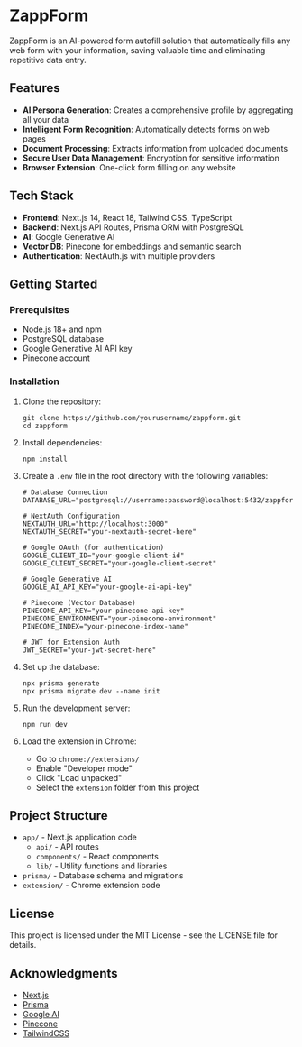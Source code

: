 # ZappForm

ZappForm is an AI-powered form autofill solution that automatically fills any web form with your information, saving valuable time and eliminating repetitive data entry.

## Features

- **AI Persona Generation**: Creates a comprehensive profile by aggregating all your data
- **Intelligent Form Recognition**: Automatically detects forms on web pages
- **Document Processing**: Extracts information from uploaded documents
- **Secure User Data Management**: Encryption for sensitive information
- **Browser Extension**: One-click form filling on any website

## Tech Stack

- **Frontend**: Next.js 14, React 18, Tailwind CSS, TypeScript
- **Backend**: Next.js API Routes, Prisma ORM with PostgreSQL
- **AI**: Google Generative AI
- **Vector DB**: Pinecone for embeddings and semantic search
- **Authentication**: NextAuth.js with multiple providers

## Getting Started

### Prerequisites

- Node.js 18+ and npm
- PostgreSQL database
- Google Generative AI API key
- Pinecone account

### Installation

1. Clone the repository:
   ```
   git clone https://github.com/yourusername/zappform.git
   cd zappform
   ```

2. Install dependencies:
   ```
   npm install
   ```

3. Create a `.env` file in the root directory with the following variables:
   ```
   # Database Connection
   DATABASE_URL="postgresql://username:password@localhost:5432/zappform"

   # NextAuth Configuration
   NEXTAUTH_URL="http://localhost:3000"
   NEXTAUTH_SECRET="your-nextauth-secret-here"

   # Google OAuth (for authentication)
   GOOGLE_CLIENT_ID="your-google-client-id"
   GOOGLE_CLIENT_SECRET="your-google-client-secret"

   # Google Generative AI
   GOOGLE_AI_API_KEY="your-google-ai-api-key"

   # Pinecone (Vector Database)
   PINECONE_API_KEY="your-pinecone-api-key"
   PINECONE_ENVIRONMENT="your-pinecone-environment"
   PINECONE_INDEX="your-pinecone-index-name"

   # JWT for Extension Auth
   JWT_SECRET="your-jwt-secret-here"
   ```

4. Set up the database:
   ```
   npx prisma generate
   npx prisma migrate dev --name init
   ```

5. Run the development server:
   ```
   npm run dev
   ```

6. Load the extension in Chrome:
   - Go to `chrome://extensions/`
   - Enable "Developer mode"
   - Click "Load unpacked"
   - Select the `extension` folder from this project

## Project Structure

- `app/` - Next.js application code
  - `api/` - API routes
  - `components/` - React components
  - `lib/` - Utility functions and libraries
- `prisma/` - Database schema and migrations
- `extension/` - Chrome extension code

## License

This project is licensed under the MIT License - see the LICENSE file for details.

## Acknowledgments

- [Next.js](https://nextjs.org/)
- [Prisma](https://www.prisma.io/)
- [Google AI](https://ai.google/)
- [Pinecone](https://www.pinecone.io/)
- [TailwindCSS](https://tailwindcss.com/)

